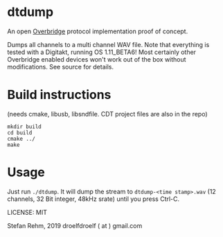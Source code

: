 # dtdump
An open [Overbridge](https://www.elektronauts.com/t/overbridge-2-0-public-beta-plugins-drivers-and-firmware/70486) protocol implementation proof of concept.

Dumps all channels to a multi channel WAV file.
Note that everything is tested with a Digitakt,
running OS 1.11_BETA6! Most certainly other Overbridge enabled
devices won't work out of the box without modifications.
See source for details.

# Build instructions

(needs cmake, libusb, libsndfile. CDT project files are also in the repo)
```
mkdir build
cd build
cmake ../
make
```
# Usage

Just run ```./dtdump```. It will dump the stream to ```dtdump-<time stamp>.wav```
(12 channels, 32 Bit integer, 48kHz srate) until you press Ctrl-C.

LICENSE: MIT

Stefan Rehm, 2019
droelfdroelf ( at ) gmail.com
